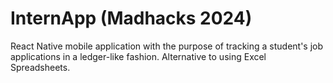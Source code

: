 # InternApp (Madhacks 2024)

React Native mobile application with the purpose of tracking a student's job applications in a ledger-like fashion. Alternative to using Excel Spreadsheets.
